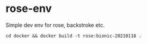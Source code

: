 # rose-env
Simple dev env for rose, backstroke etc.


```
cd docker && docker build -t rose:bionic-20210118 .
```
